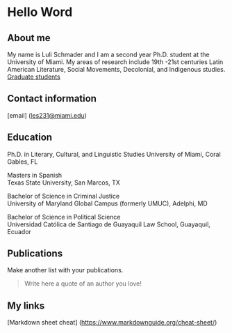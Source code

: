 # Hello Word

## About me 

My name is Luli Schmader and I am a second year Ph.D. student at the University of Miami. My areas of research include 19th -21st centuries Latin American Literature, Social Movements, Decolonial, and Indigenous studies. [Graduate students]( https://mll.as.miami.edu/graduate/current-graduate-students/index.html)

## Contact information
[email] (les231@miami.edu)

## Education 
Ph.D. in Literary, Cultural, and Linguistic Studies 
University of Miami, Coral Gables, FL
 
Masters in Spanish 	 	 	 	 	 	 	 	 	                  
Texas State University, San Marcos, TX 

 	 	 	    	 
Bachelor of Science in Criminal Justice 	 	 	 	 	 	 	 
University of Maryland Global Campus (formerly UMUC), Adelphi, MD 	 	 	      

 
Bachelor of Science in Political Science         	 	 	 	 	 	
Universidad Católica de Santiago de Guayaquil Law School, Guayaquil, Ecuador 



## Publications 

Make another list with your publications. 

> Write here a quote of an author you love! 

## My links 

[Markdown sheet cheat] (https://www.markdownguide.org/cheat-sheet/)
